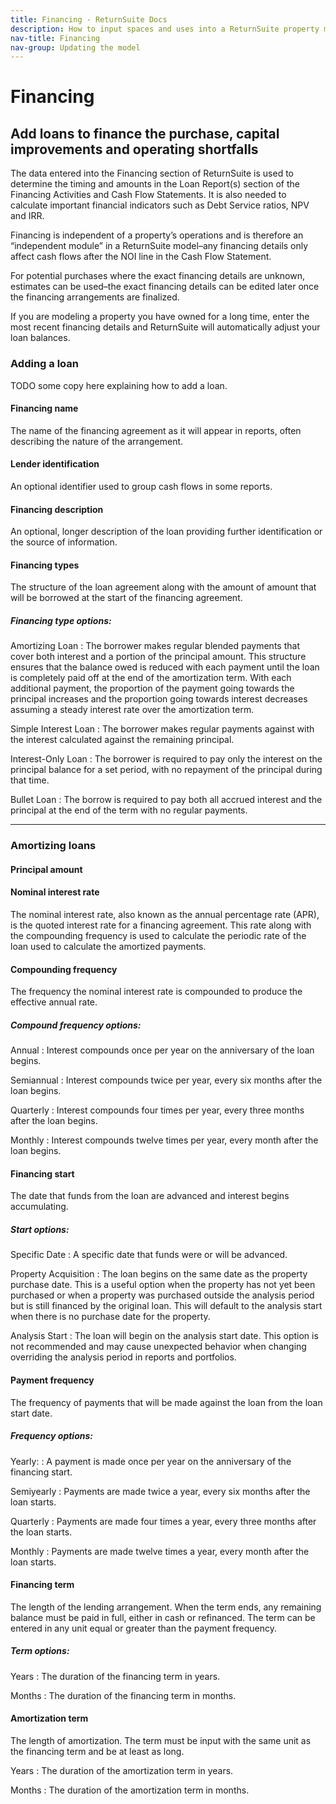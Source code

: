 ```yaml
---
title: Financing - ReturnSuite Docs
description: How to input spaces and uses into a ReturnSuite property model.
nav-title: Financing
nav-group: Updating the model
---
```


# Financing

## Add loans to finance the purchase, capital improvements and operating shortfalls

The data entered into the Financing section of ReturnSuite is used to determine
the timing and amounts in the Loan Report(s) section of the Financing Activities
and Cash Flow Statements. It is also needed to calculate important financial
indicators such as Debt Service ratios, NPV and IRR.

Financing is independent of a property’s operations and is therefore an
“independent module” in a ReturnSuite model–any financing details only affect
cash flows after the NOI line in the Cash Flow Statement.

For potential purchases where the exact financing details are unknown, estimates
can be used–the exact financing details can be edited later once the financing
arrangements are finalized.

If you are modeling a property you have owned for a long time, enter the most
recent financing details and ReturnSuite will automatically adjust your loan
balances.

### Adding a loan

TODO some copy here explaining how to add a loan.

#### Financing name

The name of the financing agreement as it will appear in reports, often
describing the nature of the arrangement.


#### Lender identification

An optional identifier used to group cash flows in some reports.


#### Financing description

An optional, longer description of the loan providing further identification or
the source of information.


#### Financing types

The structure of the loan agreement along with the amount of amount that will be
borrowed at the start of the financing agreement.

##### Financing type options:

Amortizing Loan
:   The borrower makes regular blended payments that cover both interest and a
    portion of the principal amount. This structure ensures that the balance
    owed is reduced with each payment until the loan is completely paid off at
    the end of the amortization term. With each additional payment, the
    proportion of the payment going towards the principal increases and the
    proportion going towards interest decreases assuming a steady interest rate
    over the amortization term.

Simple Interest Loan
:   The borrower makes regular payments against with the interest calculated
    against the remaining principal.

Interest-Only Loan
:   The borrower is required to pay only the interest on the principal balance
    for a set period, with no repayment of the principal during that time.

Bullet Loan
:   The borrow is required to pay both all accrued interest and the principal
    at the end of the term with no regular payments.

---


### Amortizing loans

#### Principal amount

#### Nominal interest rate

The nominal interest rate, also known as the annual percentage rate (APR), is
the quoted interest rate for a financing agreement. This rate along with the
compounding frequency is used to calculate the periodic rate of the loan used to
calculate the amortized payments.


#### Compounding frequency

The frequency the nominal interest rate is compounded to produce the effective
annual rate.

##### Compound frequency options:

Annual
:   Interest compounds once per year on the anniversary of the loan begins.

Semiannual
:   Interest compounds twice per year, every six months after the loan begins.

Quarterly
:   Interest compounds four times per year, every three months after the loan
    begins.

Monthly
:   Interest compounds twelve times per year, every month after the loan begins.


#### Financing start

The date that funds from the loan are advanced and interest begins accumulating.

##### Start options:

Specific Date
:   A specific date that funds were or will be advanced.

Property Acquisition
:   The loan begins on the same date as the property purchase date. This is a
    useful option when the property has not yet been purchased or when a
    property was purchased outside the analysis period but is still financed by
    the original loan. This will default to the analysis start when there is no
    purchase date for the property.

Analysis Start
:   The loan will begin on the analysis start date. This option is not
    recommended and may cause unexpected behavior when changing overriding the
    analysis period in reports and portfolios.

#### Payment frequency

The frequency of payments that will be made against the loan from the loan start
date.

##### Frequency options:

Yearly:
:   A payment is made once per year on the anniversary of the financing start.

Semiyearly
:   Payments are made twice a year, every six months after the loan starts.

Quarterly
:   Payments are made four times a year, every three months after the loan
    starts.

Monthly
:   Payments are made twelve times a year, every month after the loan starts.


#### Financing term

The length of the lending arrangement. When the term ends, any remaining
balance must be paid in full, either in cash or refinanced. The term can be
entered in any unit equal or greater than the payment frequency.

##### Term options:

Years
:   The duration of the financing term in years.

Months
:   The duration of the financing term in months.


#### Amortization term

The length of amortization. The term must be input with the same unit as the
financing term and be at least as long.

Years
:   The duration of the amortization term in years.

Months
:   The duration of the amortization term in months.
